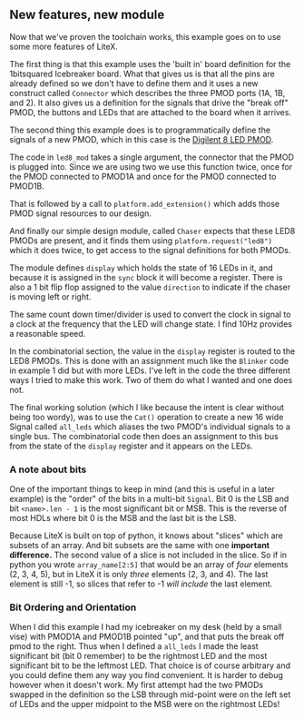 New features, new module
------------------------

Now that we've proven the toolchain works, this example goes on to
use some more features of LiteX.

The first thing is that this example uses the 'built in' board
definition for the 1bitsquared Icebreaker board. What that gives us is
that all the pins are already defined so we don't have to define them
and it uses a new construct called `Connector` which describes the three
PMOD ports (1A, 1B, and 2). It also gives us a definition for the signals
that drive the "break off" PMOD, the buttons and LEDs that are attached
to the board when it arrives. 

The second thing this example does is to programmatically define the signals
of a new PMOD, which in this case is the 
[Digilent 8 LED PMOD](https://store.digilentinc.com/pmod-8ld-eight-high-brightness-leds/).

The code in `led8_mod` takes a single argument, the connector that the PMOD
is plugged into. Since we are using two we use this function twice, once for
the PMOD connected to PMOD1A and once for the PMOD connected to PMOD1B.

That is followed by a call to `platform.add_extension()` which adds those
PMOD signal resources to our design.

And finally our simple design module, called `Chaser` expects that these LED8
PMODs are present, and it finds them using `platform.request("led8")` which
it does twice, to get access to the signal definitions for both PMODs.

The module defines `display` which holds the state of 16 LEDs in it, and
because it is assigned in the `sync` block it will become a register. There
is also a 1 bit flip flop assigned to the value `direction` to indicate if
the chaser is moving left or right.

The same count down timer/divider is used to convert the clock in signal to
a clock at the frequency that the LED will change state. I find 10Hz provides
a reasonable speed.

In the combinatorial section, the value in the `display` register is routed
to the LED8 PMODs. This is done with an assignment much like the `Blinker`
code in example 1 did but with more LEDs. I've left in the code the three
different ways I tried to make this work. Two of them do what I wanted and
one does not.

The final working solution (which I like because the intent is clear without
being too wordy), was to use the `Cat()` operation to create a new 16 wide 
Signal called `all_leds` which aliases the two PMOD's individual signals
to a single bus. The combinatorial code then does an assignment to this
bus from the state of the `display` register and it appears on the LEDs.

### A note about bits

One of the important things to keep in mind (and this is useful in a later
example) is the "order" of the bits in a multi-bit `Signal`. Bit 0 is the LSB
and bit `<name>.len - 1` is the most significant bit or MSB. This is the
reverse of most HDLs where bit 0 is the MSB and the last bit is the LSB.

Because LiteX is built on top of python, it knows about "slices" which are
subsets of an array. And bit subsets are the same with one 
**important difference.** The second value of a slice is not included in 
the slice. So if in python you wrote `array_name[2:5]` that would be an
array of _four_ elements (2, 3, 4, 5), but in LiteX it is only _three_
elements (2, 3, and 4). The last element is still -1, so slices that refer
to -1 _will include_ the last element. 

### Bit Ordering and Orientation

When I did this example I had my icebreaker on my desk (held by a small vise)
with PMOD1A and PMOD1B pointed "up", and that puts the break off pmod to the
right. Thus when I defined a `all_leds` I made the least significant bit (bit
0 remember) to be the rightmost LED and the most significant bit to be the
leftmost LED. That choice is of course arbitrary and you could define them
any way you find convenient. It is harder to debug however when it doesn't
work. My first attempt had the two PMODs swapped in the definition so
the LSB through mid-point were on the left set of LEDs and the upper midpoint
to the MSB were on the rightmost LEDs! 

